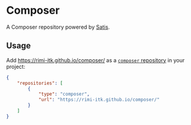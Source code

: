 # Composer

A Composer repository powered by [Satis](https://github.com/composer/satis).

## Usage

Add <https://rimi-itk.github.io/composer/> as a [`composer`
repository](https://getcomposer.org/doc/05-repositories.md#composer) in your
project:

```json
{
    "repositories": [
        {
            "type": "composer",
            "url": "https://rimi-itk.github.io/composer/"
        }
    ]
}
```
